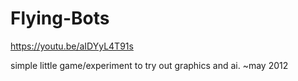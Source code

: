 # Flying-Bots  

https://youtu.be/aIDYyL4T91s  

simple little game/experiment to try out graphics and ai. 
~may 2012
